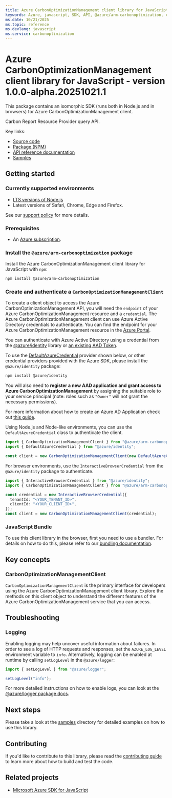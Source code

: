 ```yaml
---
title: Azure CarbonOptimizationManagement client library for JavaScript
keywords: Azure, javascript, SDK, API, @azure/arm-carbonoptimization, carbonoptimization
ms.date: 10/21/2025
ms.topic: reference
ms.devlang: javascript
ms.service: carbonoptimization
---
```

# Azure CarbonOptimizationManagement client library for JavaScript - version 1.0.0-alpha.20251021.1 


This package contains an isomorphic SDK (runs both in Node.js and in browsers) for Azure CarbonOptimizationManagement client.

Carbon Report Resource Provider query API.

Key links:

- [Source code](https://github.com/Azure/azure-sdk-for-js/tree/main/sdk/carbonoptimization/arm-carbonoptimization)
- [Package (NPM)](https://www.npmjs.com/package/@azure/arm-carbonoptimization)
- [API reference documentation](https://learn.microsoft.com/javascript/api/@azure/arm-carbonoptimization?view=azure-node-preview)
- [Samples](https://github.com/Azure/azure-sdk-for-js/tree/main/sdk/carbonoptimization/arm-carbonoptimization/samples)

## Getting started

### Currently supported environments

- [LTS versions of Node.js](https://github.com/nodejs/release#release-schedule)
- Latest versions of Safari, Chrome, Edge and Firefox.

See our [support policy](https://github.com/Azure/azure-sdk-for-js/blob/main/SUPPORT.md) for more details.

### Prerequisites

- An [Azure subscription][azure_sub].

### Install the `@azure/arm-carbonoptimization` package

Install the Azure CarbonOptimizationManagement client library for JavaScript with `npm`:

```bash
npm install @azure/arm-carbonoptimization
```

### Create and authenticate a `CarbonOptimizationManagementClient`

To create a client object to access the Azure CarbonOptimizationManagement API, you will need the `endpoint` of your Azure CarbonOptimizationManagement resource and a `credential`. The Azure CarbonOptimizationManagement client can use Azure Active Directory credentials to authenticate.
You can find the endpoint for your Azure CarbonOptimizationManagement resource in the [Azure Portal][azure_portal].

You can authenticate with Azure Active Directory using a credential from the [@azure/identity][azure_identity] library or [an existing AAD Token](https://github.com/Azure/azure-sdk-for-js/blob/master/sdk/identity/identity/samples/AzureIdentityExamples.md#authenticating-with-a-pre-fetched-access-token).

To use the [DefaultAzureCredential][defaultazurecredential] provider shown below, or other credential providers provided with the Azure SDK, please install the `@azure/identity` package:

```bash
npm install @azure/identity
```

You will also need to **register a new AAD application and grant access to Azure CarbonOptimizationManagement** by assigning the suitable role to your service principal (note: roles such as `"Owner"` will not grant the necessary permissions).

For more information about how to create an Azure AD Application check out [this guide](https://learn.microsoft.com/azure/active-directory/develop/howto-create-service-principal-portal).

Using Node.js and Node-like environments, you can use the `DefaultAzureCredential` class to authenticate the client.

```ts snippet:ReadmeSampleCreateClient_Node
import { CarbonOptimizationManagementClient } from "@azure/arm-carbonoptimization";
import { DefaultAzureCredential } from "@azure/identity";

const client = new CarbonOptimizationManagementClient(new DefaultAzureCredential());
```

For browser environments, use the `InteractiveBrowserCredential` from the `@azure/identity` package to authenticate.

```ts snippet:ReadmeSampleCreateClient_Browser
import { InteractiveBrowserCredential } from "@azure/identity";
import { CarbonOptimizationManagementClient } from "@azure/arm-carbonoptimization";

const credential = new InteractiveBrowserCredential({
  tenantId: "<YOUR_TENANT_ID>",
  clientId: "<YOUR_CLIENT_ID>",
});
const client = new CarbonOptimizationManagementClient(credential);
```


### JavaScript Bundle
To use this client library in the browser, first you need to use a bundler. For details on how to do this, please refer to our [bundling documentation](https://aka.ms/AzureSDKBundling).

## Key concepts

### CarbonOptimizationManagementClient

`CarbonOptimizationManagementClient` is the primary interface for developers using the Azure CarbonOptimizationManagement client library. Explore the methods on this client object to understand the different features of the Azure CarbonOptimizationManagement service that you can access.

## Troubleshooting

### Logging

Enabling logging may help uncover useful information about failures. In order to see a log of HTTP requests and responses, set the `AZURE_LOG_LEVEL` environment variable to `info`. Alternatively, logging can be enabled at runtime by calling `setLogLevel` in the `@azure/logger`:

```ts snippet:SetLogLevel
import { setLogLevel } from "@azure/logger";

setLogLevel("info");
```

For more detailed instructions on how to enable logs, you can look at the [@azure/logger package docs](https://github.com/Azure/azure-sdk-for-js/tree/main/sdk/core/logger).

## Next steps

Please take a look at the [samples](https://github.com/Azure/azure-sdk-for-js/tree/main/sdk/carbonoptimization/arm-carbonoptimization/samples) directory for detailed examples on how to use this library.

## Contributing

If you'd like to contribute to this library, please read the [contributing guide](https://github.com/Azure/azure-sdk-for-js/blob/main/CONTRIBUTING.md) to learn more about how to build and test the code.

## Related projects

- [Microsoft Azure SDK for JavaScript](https://github.com/Azure/azure-sdk-for-js)

[azure_sub]: https://azure.microsoft.com/free/
[azure_portal]: https://portal.azure.com
[azure_identity]: https://github.com/Azure/azure-sdk-for-js/tree/main/sdk/identity/identity
[defaultazurecredential]: https://github.com/Azure/azure-sdk-for-js/tree/main/sdk/identity/identity#defaultazurecredential

